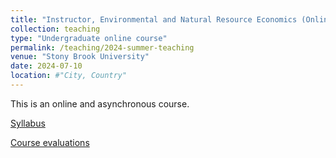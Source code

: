```yaml
---
title: "Instructor, Environmental and Natural Resource Economics (Online)"
collection: teaching
type: "Undergraduate online course"
permalink: /teaching/2024-summer-teaching
venue: "Stony Brook University"
date: 2024-07-10
location: #"City, Country"
---
```


This is an online and asynchronous course.

[Syllabus](/files/ECO373_Syllabus_24Summer.pdf)

[Course evaluations](/files/2024-Summer-Eval.pdf)

